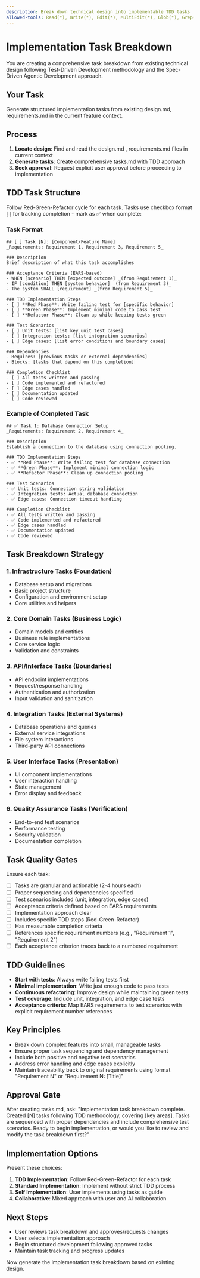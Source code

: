 ```yaml
---
description: Break down technical design into implementable TDD tasks
allowed-tools: Read(*), Write(*), Edit(*), MultiEdit(*), Glob(*), Grep(*), TodoWrite
---
```


# Implementation Task Breakdown

You are creating a comprehensive task breakdown from existing technical design following Test-Driven Development methodology and the Spec-Driven Agentic Development approach.

## Your Task
Generate structured implementation tasks from existing design.md, requirements.md in the current feature context.

## Process
1. **Locate design**: Find and read the design.md , requirements.md files in current context
2. **Generate tasks**: Create comprehensive tasks.md with TDD approach
3. **Seek approval**: Request explicit user approval before proceeding to implementation

## TDD Task Structure
Follow Red-Green-Refactor cycle for each task. Tasks use checkbox format [ ] for tracking completion - mark as ✅ when complete:

### Task Format
```
## [ ] Task [N]: [Component/Feature Name]
_Requirements: Requirement 1, Requirement 3, Requirement 5_

### Description
Brief description of what this task accomplishes

### Acceptance Criteria (EARS-based)
- WHEN [scenario] THEN [expected outcome] _(from Requirement 1)_
- IF [condition] THEN [system behavior] _(from Requirement 3)_
- The system SHALL [requirement] _(from Requirement 5)_

### TDD Implementation Steps
- [ ] **Red Phase**: Write failing test for [specific behavior]
- [ ] **Green Phase**: Implement minimal code to pass test
- [ ] **Refactor Phase**: Clean up while keeping tests green

### Test Scenarios
- [ ] Unit tests: [list key unit test cases]
- [ ] Integration tests: [list integration scenarios]
- [ ] Edge cases: [list error conditions and boundary cases]

### Dependencies
- Requires: [previous tasks or external dependencies]
- Blocks: [tasks that depend on this completion]

### Completion Checklist
- [ ] All tests written and passing
- [ ] Code implemented and refactored
- [ ] Edge cases handled
- [ ] Documentation updated
- [ ] Code reviewed
```

### Example of Completed Task
```
## ✅ Task 1: Database Connection Setup
_Requirements: Requirement 2, Requirement 4_

### Description
Establish a connection to the database using connection pooling.

### TDD Implementation Steps
- ✅ **Red Phase**: Write failing test for database connection
- ✅ **Green Phase**: Implement minimal connection logic
- ✅ **Refactor Phase**: Clean up connection pooling

### Test Scenarios
- ✅ Unit tests: Connection string validation
- ✅ Integration tests: Actual database connection
- ✅ Edge cases: Connection timeout handling

### Completion Checklist
- ✅ All tests written and passing
- ✅ Code implemented and refactored
- ✅ Edge cases handled
- ✅ Documentation updated
- ✅ Code reviewed
```

## Task Breakdown Strategy

### 1. Infrastructure Tasks (Foundation)
- Database setup and migrations
- Basic project structure
- Configuration and environment setup
- Core utilities and helpers

### 2. Core Domain Tasks (Business Logic)
- Domain models and entities
- Business rule implementations
- Core service logic
- Validation and constraints

### 3. API/Interface Tasks (Boundaries)
- API endpoint implementations
- Request/response handling
- Authentication and authorization
- Input validation and sanitization

### 4. Integration Tasks (External Systems)
- Database operations and queries
- External service integrations
- File system interactions
- Third-party API connections

### 5. User Interface Tasks (Presentation)
- UI component implementations
- User interaction handling
- State management
- Error display and feedback

### 6. Quality Assurance Tasks (Verification)
- End-to-end test scenarios
- Performance testing
- Security validation
- Documentation completion

## Task Quality Gates
Ensure each task:
- [ ] Tasks are granular and actionable (2-4 hours each)
- [ ] Proper sequencing and dependencies specified
- [ ] Test scenarios included (unit, integration, edge cases)
- [ ] Acceptance criteria defined based on EARS requirements
- [ ] Implementation approach clear
- [ ] Includes specific TDD steps (Red-Green-Refactor)
- [ ] Has measurable completion criteria
- [ ] References specific requirement numbers (e.g., "Requirement 1", "Requirement 2")
- [ ] Each acceptance criterion traces back to a numbered requirement

## TDD Guidelines
- **Start with tests**: Always write failing tests first
- **Minimal implementation**: Write just enough code to pass tests
- **Continuous refactoring**: Improve design while maintaining green tests
- **Test coverage**: Include unit, integration, and edge case tests
- **Acceptance criteria**: Map EARS requirements to test scenarios with explicit requirement number references

## Key Principles
- Break down complex features into small, manageable tasks
- Ensure proper task sequencing and dependency management
- Include both positive and negative test scenarios
- Address error handling and edge cases explicitly
- Maintain traceability back to original requirements using format "Requirement N" or "Requirement N: [Title]"

## Approval Gate
After creating tasks.md, ask:
"Implementation task breakdown complete. Created [N] tasks following TDD methodology, covering [key areas]. Tasks are sequenced with proper dependencies and include comprehensive test scenarios. Ready to begin implementation, or would you like to review and modify the task breakdown first?"

## Implementation Options
Present these choices:
1. **TDD Implementation**: Follow Red-Green-Refactor for each task
2. **Standard Implementation**: Implement without strict TDD process
3. **Self Implementation**: User implements using tasks as guide
4. **Collaborative**: Mixed approach with user and AI collaboration

## Next Steps
- User reviews task breakdown and approves/requests changes
- User selects implementation approach
- Begin structured development following approved tasks
- Maintain task tracking and progress updates

Now generate the implementation task breakdown based on existing design.